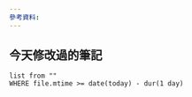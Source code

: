 ```yaml
---
參考資料:
---
```

## 今天修改過的筆記
```dataview  
list from ""  
WHERE file.mtime >= date(today) - dur(1 day)  
```
